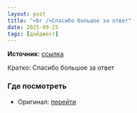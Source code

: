 ```yaml
---
layout: post
title: "<br />Спасибо большое за ответ"
date: 2025-09-25
tags: [дайджест]
---
```


**Источник:** [ссылка](https://t.me/imstocker_chat_ru/11989)

Кратко: Спасибо большое за ответ

### Где посмотреть
- Оригинал: [перейти]({link})
